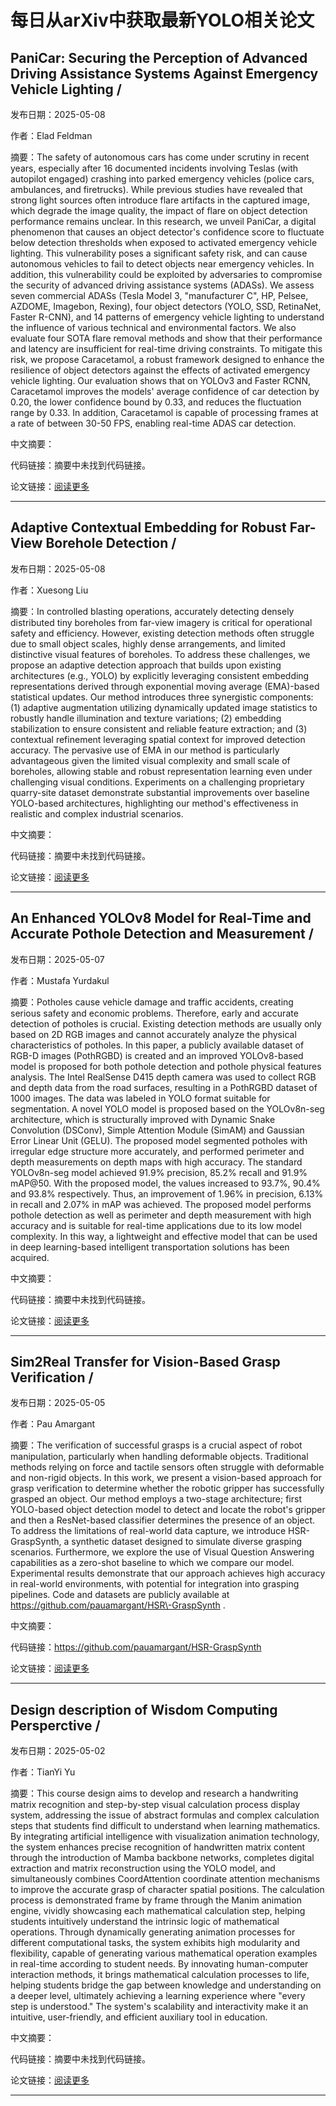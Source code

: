 # 每日从arXiv中获取最新YOLO相关论文


## PaniCar: Securing the Perception of Advanced Driving Assistance Systems Against Emergency Vehicle Lighting / 

发布日期：2025-05-08

作者：Elad Feldman

摘要：The safety of autonomous cars has come under scrutiny in recent years, especially after 16 documented incidents involving Teslas \(with autopilot engaged\) crashing into parked emergency vehicles \(police cars, ambulances, and firetrucks\). While previous studies have revealed that strong light sources often introduce flare artifacts in the captured image, which degrade the image quality, the impact of flare on object detection performance remains unclear. In this research, we unveil PaniCar, a digital phenomenon that causes an object detector's confidence score to fluctuate below detection thresholds when exposed to activated emergency vehicle lighting. This vulnerability poses a significant safety risk, and can cause autonomous vehicles to fail to detect objects near emergency vehicles. In addition, this vulnerability could be exploited by adversaries to compromise the security of advanced driving assistance systems \(ADASs\). We assess seven commercial ADASs \(Tesla Model 3, "manufacturer C", HP, Pelsee, AZDOME, Imagebon, Rexing\), four object detectors \(YOLO, SSD, RetinaNet, Faster R\-CNN\), and 14 patterns of emergency vehicle lighting to understand the influence of various technical and environmental factors. We also evaluate four SOTA flare removal methods and show that their performance and latency are insufficient for real\-time driving constraints. To mitigate this risk, we propose Caracetamol, a robust framework designed to enhance the resilience of object detectors against the effects of activated emergency vehicle lighting. Our evaluation shows that on YOLOv3 and Faster RCNN, Caracetamol improves the models' average confidence of car detection by 0.20, the lower confidence bound by 0.33, and reduces the fluctuation range by 0.33. In addition, Caracetamol is capable of processing frames at a rate of between 30\-50 FPS, enabling real\-time ADAS car detection.

中文摘要：


代码链接：摘要中未找到代码链接。

论文链接：[阅读更多](http://arxiv.org/abs/2505.05183v1)

---


## Adaptive Contextual Embedding for Robust Far\-View Borehole Detection / 

发布日期：2025-05-08

作者：Xuesong Liu

摘要：In controlled blasting operations, accurately detecting densely distributed tiny boreholes from far\-view imagery is critical for operational safety and efficiency. However, existing detection methods often struggle due to small object scales, highly dense arrangements, and limited distinctive visual features of boreholes. To address these challenges, we propose an adaptive detection approach that builds upon existing architectures \(e.g., YOLO\) by explicitly leveraging consistent embedding representations derived through exponential moving average \(EMA\)\-based statistical updates.   Our method introduces three synergistic components: \(1\) adaptive augmentation utilizing dynamically updated image statistics to robustly handle illumination and texture variations; \(2\) embedding stabilization to ensure consistent and reliable feature extraction; and \(3\) contextual refinement leveraging spatial context for improved detection accuracy. The pervasive use of EMA in our method is particularly advantageous given the limited visual complexity and small scale of boreholes, allowing stable and robust representation learning even under challenging visual conditions. Experiments on a challenging proprietary quarry\-site dataset demonstrate substantial improvements over baseline YOLO\-based architectures, highlighting our method's effectiveness in realistic and complex industrial scenarios.

中文摘要：


代码链接：摘要中未找到代码链接。

论文链接：[阅读更多](http://arxiv.org/abs/2505.05008v1)

---


## An Enhanced YOLOv8 Model for Real\-Time and Accurate Pothole Detection and Measurement / 

发布日期：2025-05-07

作者：Mustafa Yurdakul

摘要：Potholes cause vehicle damage and traffic accidents, creating serious safety and economic problems. Therefore, early and accurate detection of potholes is crucial. Existing detection methods are usually only based on 2D RGB images and cannot accurately analyze the physical characteristics of potholes. In this paper, a publicly available dataset of RGB\-D images \(PothRGBD\) is created and an improved YOLOv8\-based model is proposed for both pothole detection and pothole physical features analysis. The Intel RealSense D415 depth camera was used to collect RGB and depth data from the road surfaces, resulting in a PothRGBD dataset of 1000 images. The data was labeled in YOLO format suitable for segmentation. A novel YOLO model is proposed based on the YOLOv8n\-seg architecture, which is structurally improved with Dynamic Snake Convolution \(DSConv\), Simple Attention Module \(SimAM\) and Gaussian Error Linear Unit \(GELU\). The proposed model segmented potholes with irregular edge structure more accurately, and performed perimeter and depth measurements on depth maps with high accuracy. The standard YOLOv8n\-seg model achieved 91.9% precision, 85.2% recall and 91.9% mAP@50. With the proposed model, the values increased to 93.7%, 90.4% and 93.8% respectively. Thus, an improvement of 1.96% in precision, 6.13% in recall and 2.07% in mAP was achieved. The proposed model performs pothole detection as well as perimeter and depth measurement with high accuracy and is suitable for real\-time applications due to its low model complexity. In this way, a lightweight and effective model that can be used in deep learning\-based intelligent transportation solutions has been acquired.

中文摘要：


代码链接：摘要中未找到代码链接。

论文链接：[阅读更多](http://arxiv.org/abs/2505.04207v1)

---


## Sim2Real Transfer for Vision\-Based Grasp Verification / 

发布日期：2025-05-05

作者：Pau Amargant

摘要：The verification of successful grasps is a crucial aspect of robot manipulation, particularly when handling deformable objects. Traditional methods relying on force and tactile sensors often struggle with deformable and non\-rigid objects. In this work, we present a vision\-based approach for grasp verification to determine whether the robotic gripper has successfully grasped an object. Our method employs a two\-stage architecture; first YOLO\-based object detection model to detect and locate the robot's gripper and then a ResNet\-based classifier determines the presence of an object. To address the limitations of real\-world data capture, we introduce HSR\-GraspSynth, a synthetic dataset designed to simulate diverse grasping scenarios. Furthermore, we explore the use of Visual Question Answering capabilities as a zero\-shot baseline to which we compare our model. Experimental results demonstrate that our approach achieves high accuracy in real\-world environments, with potential for integration into grasping pipelines. Code and datasets are publicly available at https://github.com/pauamargant/HSR\-GraspSynth .

中文摘要：


代码链接：https://github.com/pauamargant/HSR-GraspSynth

论文链接：[阅读更多](http://arxiv.org/abs/2505.03046v1)

---


## Design description of Wisdom Computing Persperctive / 

发布日期：2025-05-02

作者：TianYi Yu

摘要：This course design aims to develop and research a handwriting matrix recognition and step\-by\-step visual calculation process display system, addressing the issue of abstract formulas and complex calculation steps that students find difficult to understand when learning mathematics. By integrating artificial intelligence with visualization animation technology, the system enhances precise recognition of handwritten matrix content through the introduction of Mamba backbone networks, completes digital extraction and matrix reconstruction using the YOLO model, and simultaneously combines CoordAttention coordinate attention mechanisms to improve the accurate grasp of character spatial positions. The calculation process is demonstrated frame by frame through the Manim animation engine, vividly showcasing each mathematical calculation step, helping students intuitively understand the intrinsic logic of mathematical operations. Through dynamically generating animation processes for different computational tasks, the system exhibits high modularity and flexibility, capable of generating various mathematical operation examples in real\-time according to student needs. By innovating human\-computer interaction methods, it brings mathematical calculation processes to life, helping students bridge the gap between knowledge and understanding on a deeper level, ultimately achieving a learning experience where "every step is understood." The system's scalability and interactivity make it an intuitive, user\-friendly, and efficient auxiliary tool in education.

中文摘要：


代码链接：摘要中未找到代码链接。

论文链接：[阅读更多](http://arxiv.org/abs/2505.03800v1)

---

